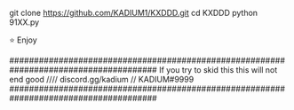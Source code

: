 git clone https://github.com/KADIUM1/KXDDD.git
cd KXDDD
python 91XX.py

:star: Enjoy

######################################################################################
If you try to skid this this will not end good 
////
discord.gg/kadium  //  KADIUM#9999
######################################################################################
